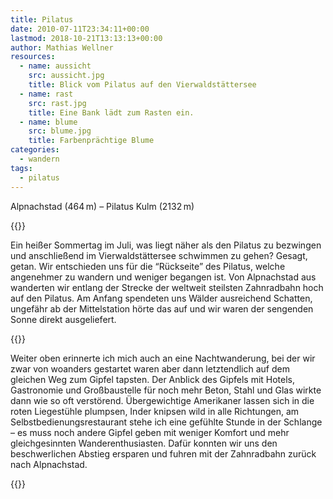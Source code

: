 ```yaml
---
title: Pilatus
date: 2010-07-11T23:34:11+00:00
lastmod: 2018-10-21T13:13:13+00:00
author: Mathias Wellner
resources:
  - name: aussicht
    src: aussicht.jpg
    title: Blick vom Pilatus auf den Vierwaldstättersee
  - name: rast
    src: rast.jpg
    title: Eine Bank lädt zum Rasten ein.
  - name: blume
    src: blume.jpg
    title: Farbenprächtige Blume
categories:
  - wandern
tags:
  - pilatus
---
```

Alpnachstad (464&thinsp;m) &ndash; Pilatus Kulm (2132&thinsp;m)
<!--more-->

{{<responsive-image name="aussicht">}}

Ein heißer Sommertag im Juli, was liegt näher als den Pilatus zu bezwingen und anschließend im Vierwaldstättersee schwimmen zu gehen? Gesagt, getan. Wir entschieden uns für die &#8220;Rückseite&#8221; des Pilatus, welche angenehmer zu wandern und weniger begangen ist. Von Alpnachstad aus wanderten wir entlang der Strecke der weltweit steilsten Zahnradbahn hoch auf den Pilatus. Am Anfang spendeten uns Wälder ausreichend Schatten, ungefähr ab der Mittelstation hörte das auf und wir waren der sengenden Sonne direkt ausgeliefert. 

{{<responsive-image name="rast">}}

Weiter oben erinnerte ich mich auch an eine Nachtwanderung, bei der wir zwar von woanders gestartet waren aber dann letztendlich auf dem gleichen Weg zum Gipfel tapsten. Der Anblick des Gipfels mit Hotels, Gastronomie und Großbaustelle für noch mehr Beton, Stahl und Glas wirkte dann wie so oft verstörend. Übergewichtige Amerikaner lassen sich in die roten Liegestühle plumpsen, Inder knipsen wild in alle Richtungen, am Selbstbedienungsrestaurant stehe ich eine gefühlte Stunde in der Schlange &ndash; es muss noch andere Gipfel geben mit weniger Komfort und mehr gleichgesinnten Wanderenthusiasten. Dafür konnten wir uns den beschwerlichen Abstieg ersparen und fuhren mit der Zahnradbahn zurück nach Alpnachstad. 

{{<responsive-image name="blume">}}